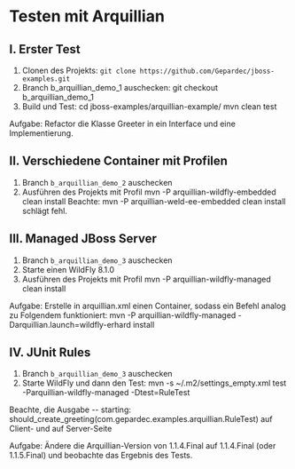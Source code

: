 Testen mit Arquillian
=====================

I. Erster Test
--------------
1. Clonen des Projekts: `git clone https://github.com/Gepardec/jboss-examples.git`
2. Branch b_arquillian_demo_1 auschecken: git checkout b_arquillian_demo_1
3. Build und Test:
    cd jboss-examples/arquillian-example/
    mvn clean test

Aufgabe:
    Refactor die Klasse Greeter in ein Interface und eine Implementierung.
    

II. Verschiedene Container mit Profilen
---------------------------------------
1. Branch `b_arquillian_demo_2` auschecken
2. Ausführen des Projekts mit Profil
    mvn -P arquillian-wildfly-embedded clean install
Beachte:
    mvn -P arquillian-weld-ee-embedded clean install
schlägt fehl.


III. Managed JBoss Server
-------------------------
1. Branch `b_arquillian_demo_3` auschecken
2. Starte einen WildFly 8.1.0
3. Ausführen des Projekts mit Profil
    mvn -P arquillian-wildfly-managed clean install

Aufgabe:
    Erstelle in arquillian.xml einen Container, sodass ein Befehl analog zu Folgendem funktioniert:
    mvn -P arquillian-wildfly-managed -Darquillian.launch=wildfly-erhard install


IV. JUnit Rules
---------------
1. Branch `b_arquillian_demo_3` auschecken
2. Starte WildFly und dann den Test:
    mvn -s ~/.m2/settings_empty.xml test -Parquillian-wildfly-managed -Dtest=RuleTest
    
Beachte, die Ausgabe
-- starting: should_create_greeting(com.gepardec.examples.arquillian.RuleTest)
auf Client- und auf Server-Seite

Aufgabe: Ändere die Arquillian-Version von 1.1.4.Final auf 1.1.4.Final (oder 1.1.5.Final)
   und beobachte das Ergebnis des Tests.
   
